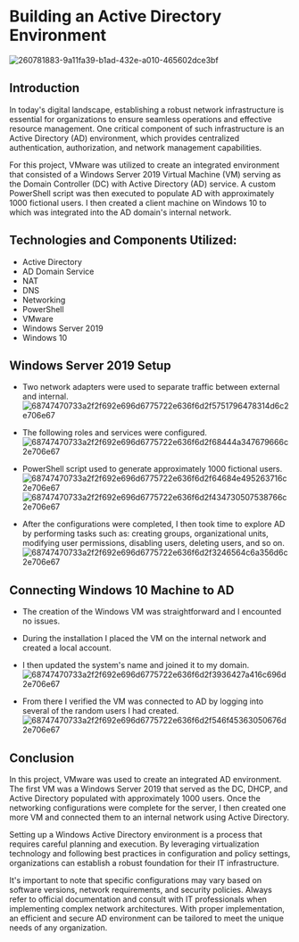 # Building an Active Directory Environment
 ![260781883-9a11fa39-b1ad-432e-a010-465602dce3bf](https://github.com/Lachiecodes/Active-Directory/assets/138475757/aad72280-e6e2-40a1-a7f3-6d3ce19dac06)

## Introduction
In today's digital landscape, establishing a robust network infrastructure is essential for organizations to ensure seamless operations and effective resource management. One critical component of such infrastructure is an Active Directory (AD) environment, which provides centralized authentication, authorization, and network management capabilities. 

For this project, VMware was utilized to create an integrated environment that consisted of a Windows Server 2019 Virtual Machine (VM) serving as the Domain Controller (DC) with Active Directory (AD) service. A custom PowerShell script was then executed to populate AD with approximately 1000 fictional users. I then created a client machine on Windows 10 to which was integrated into the AD domain's internal network.

## Technologies and Components Utilized:
- Active Directory
- AD Domain Service
- NAT
- DNS
- Networking
- PowerShell
- VMware
- Windows Server 2019
- Windows 10

## Windows Server 2019 Setup
- Two network adapters were used to separate traffic between external and internal.
  ![68747470733a2f2f692e696d6775722e636f6d2f5751796478314d6c2e706e67](https://github.com/Lachiecodes/Active-Directory/assets/138475757/1ba37026-0246-4941-85e2-3ec9954c411f)

- The following roles and services were configured.
  ![68747470733a2f2f692e696d6775722e636f6d2f68444a347679666c2e706e67](https://github.com/Lachiecodes/Active-Directory/assets/138475757/73d212ab-940d-48b2-a1c0-f0b0001e559e)

- PowerShell script used to generate approximately 1000 fictional users.
  ![68747470733a2f2f692e696d6775722e636f6d2f64684e495263716c2e706e67](https://github.com/Lachiecodes/Active-Directory/assets/138475757/4d6ed4db-6f2a-4372-8b55-24778f9e0d73)
  ![68747470733a2f2f692e696d6775722e636f6d2f434730507538766c2e706e67](https://github.com/Lachiecodes/Active-Directory/assets/138475757/eb298c63-b9fe-455b-966f-c876d0a39358)

- After the configurations were completed, I then took time to explore AD by performing tasks such as: creating groups, organizational units, modifying user permissions, disabling users, deleting users, and so on.
![68747470733a2f2f692e696d6775722e636f6d2f3246564c6a356d6c2e706e67](https://github.com/Lachiecodes/Active-Directory/assets/138475757/4d06030c-f4d3-47ea-8b1f-ed177f845519)

## Connecting Windows 10 Machine to AD
- The creation of the Windows VM was straightforward and I encounted no issues.
- During the installation I placed the VM on the internal network and created a local account.
- I then updated the system's name and joined it to my domain.<br>
  ![68747470733a2f2f692e696d6775722e636f6d2f3936427a416c696d2e706e67](https://github.com/Lachiecodes/Active-Directory/assets/138475757/22ce57a1-ac13-4477-a610-ffcf895b7bc5)

- From there I verified the VM was connected to AD by logging into several of the random users I had created.
  ![68747470733a2f2f692e696d6775722e636f6d2f546f45363050676d2e706e67](https://github.com/Lachiecodes/Active-Directory/assets/138475757/c082ad84-7199-4d2c-88c9-970f27caf648)

## Conclusion
In this project, VMware was used to create an integrated AD environment. The first VM was a Windows Server 2019 that served as the DC, DHCP, and Active Directory populated with approximately 1000 users. Once the networking configurations were complete for the server, I then created one more VM and connected them to an internal network using Active Directory.

Setting up a Windows Active Directory environment is a process that requires careful planning and execution. By leveraging virtualization technology and following best practices in configuration and policy settings, organizations can establish a robust foundation for their IT infrastructure.

It's important to note that specific configurations may vary based on software versions, network requirements, and security policies. Always refer to official documentation and consult with IT professionals when implementing complex network architectures. With proper implementation, an efficient and secure AD environment can be tailored to meet the unique needs of any organization.
